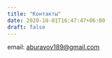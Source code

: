 ```yaml
---
title: "Контакты"
date: 2020-10-01T16:47:47+06:00
draft: false
---
```


email: [aburavov189@gmail.com](mailto:aburavov189@gmail.com)